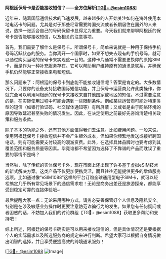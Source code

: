 **阿根廷保号卡是否能接收短信？——全方位解析[[TG💪+ @esim1088](https://t.me/s/esim1088)]**

近年来，随着国际通信技术的飞速发展，越来越多的人开始关注如何在海外使用本地电话卡的问题。尤其是对于那些经常需要跨国交流或者长期居住在国外的人来说，选择一张适合自己的号码保留卡显得尤为重要。今天我们就来聊聊阿根廷的保号卡是否能够接收短信，以及相关的注意事项。

首先，我们需要了解什么是保号卡。所谓保号卡，简单来说就是一种用于保持手机号码活跃状态的服务。当你离开一个国家时，如果不想失去现有的手机号码，就可以通过购买当地的保号卡来实现这一目的。这种卡片通常不需要更换你的原始SIM卡，而是作为一种补充服务存在。它可以帮助用户维持原有的通讯录联系，并确保手机仍然能够正常接收来电和短信。

那么问题来了：阿根廷的保号卡到底能不能接收短信呢？答案是肯定的。大多数情况下，只要你的设备支持接收国际短信功能，并且保号卡运营商允许此类操作，你就完全可以利用阿根廷的保号卡来接收来自其他国家或地区的短信。不过需要注意的是，在实际使用过程中可能会遇到一些限制条件。例如某些运营商可能对特定类型的短信（如银行验证码、社交媒体通知等）有所屏蔽；又或者是由于网络环境的原因导致延迟甚至失败的情况发生。因此，在决定使用之前最好先咨询清楚相关政策和服务条款。

除了基本的功能之外，还有其他方面值得我们去注意。比如费用问题。一般来说，使用阿根廷保号卡接收短信并不会产生额外成本，但如果你频繁地发送或接听跨国电话，则有可能需要支付较高的漫游资费。此外，在选择具体品牌时也要考虑到其覆盖范围和服务质量等因素。毕竟谁都不希望因为选择了不靠谱的产品而耽误了重要的事情不是吗？

当然啦，除了传统的实体保号卡外，现在市面上还出现了许多基于虚拟eSIM技术的新式解决方案。这类产品不仅更加便携灵活，而且往往还能提供更多的增值服务选项。比如通过像“eSIM1088”这样的平台订购全球通用型电子SIM卡，就可以轻松搞定几乎所有常见场景下的通信需求啦！无论是商务出差还是旅游探亲，都能享受到稳定可靠的连接体验哦~

最后提醒大家一点：无论采用哪种方式，请务必妥善保管好个人信息及隐私安全。特别是在涉及敏感业务操作时更要注意防范诈骗行为的发生。如果您有任何疑问或者困惑的话，不妨加入我们的讨论群组【TG💪+ @esim1088】获取更多帮助和支持吧！

综上所述，阿根廷的保号卡确实是可以用来接收短信的，但是具体情况还是要根据个人的实际需求以及所选服务商的规定来进行判断。希望大家可以根据自身情况做出明智的选择，并且享受便捷高效的跨境通讯服务！

[[TG💪+ @esim1088](https://t.me/s/esim1088) ![Image](https://i.postimg.cc/4NQfJmqS/Snipaste-2025-05-13-00-14-12.png)]